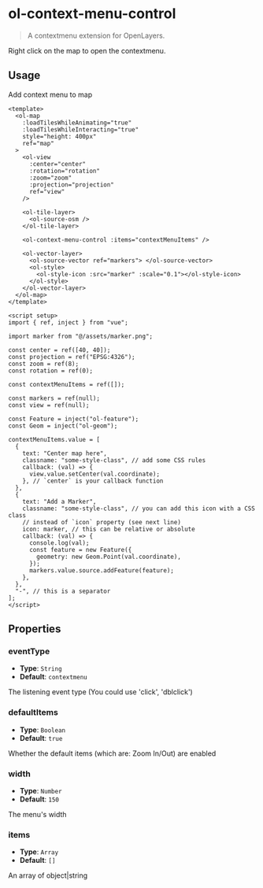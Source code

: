 # ol-context-menu-control

> A contextmenu extension for OpenLayers.

Right click on the map to open the contextmenu.

<script setup>
import ContextMenuDemo from "@demos/ContextMenuDemo.vue"
</script>
<ClientOnly>
<ContextMenuDemo />
</ClientOnly>

## Usage

Add context menu to map

```vue
<template>
  <ol-map
    :loadTilesWhileAnimating="true"
    :loadTilesWhileInteracting="true"
    style="height: 400px"
    ref="map"
  >
    <ol-view
      :center="center"
      :rotation="rotation"
      :zoom="zoom"
      :projection="projection"
      ref="view"
    />

    <ol-tile-layer>
      <ol-source-osm />
    </ol-tile-layer>

    <ol-context-menu-control :items="contextMenuItems" />

    <ol-vector-layer>
      <ol-source-vector ref="markers"> </ol-source-vector>
      <ol-style>
        <ol-style-icon :src="marker" :scale="0.1"></ol-style-icon>
      </ol-style>
    </ol-vector-layer>
  </ol-map>
</template>

<script setup>
import { ref, inject } from "vue";

import marker from "@/assets/marker.png";

const center = ref([40, 40]);
const projection = ref("EPSG:4326");
const zoom = ref(8);
const rotation = ref(0);

const contextMenuItems = ref([]);

const markers = ref(null);
const view = ref(null);

const Feature = inject("ol-feature");
const Geom = inject("ol-geom");

contextMenuItems.value = [
  {
    text: "Center map here",
    classname: "some-style-class", // add some CSS rules
    callback: (val) => {
      view.value.setCenter(val.coordinate);
    }, // `center` is your callback function
  },
  {
    text: "Add a Marker",
    classname: "some-style-class", // you can add this icon with a CSS class
    // instead of `icon` property (see next line)
    icon: marker, // this can be relative or absolute
    callback: (val) => {
      console.log(val);
      const feature = new Feature({
        geometry: new Geom.Point(val.coordinate),
      });
      markers.value.source.addFeature(feature);
    },
  },
  "-", // this is a separator
];
</script>
```

## Properties

### eventType

- **Type**: `String`
- **Default**: `contextmenu`

The listening event type (You could use 'click', 'dblclick')

### defaultItems

- **Type**: `Boolean`
- **Default**: `true`

Whether the default items (which are: Zoom In/Out) are enabled

### width

- **Type**: `Number`
- **Default**: `150`

The menu's width

### items

- **Type**: `Array`
- **Default**: `[]`

An array of object|string

